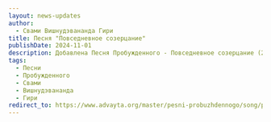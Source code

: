 ```yaml
---
layout: news-updates
author:
  - Свами Вишнудэвананда Гири
title: Песня "Повседневное созерцание"
publishDate: 2024-11-01
description: Добавлена Песня Пробужденного - Повседневное созерцание (2024 г.)
tags:
  - Песни
  - Пробужденного
  - Свами
  - Вишнудэвананда
  - Гири
redirect_to: https://www.advayta.org/master/pesni-probuzhdennogo/song/prosvetlennoe-povedenie-2024-g/
---
```

 
<script>
// window.location.href = "https://www.advayta.org/master/pesni-probuzhdennogo/song/prosvetlennoe-povedenie-2024-g/";
</script>
